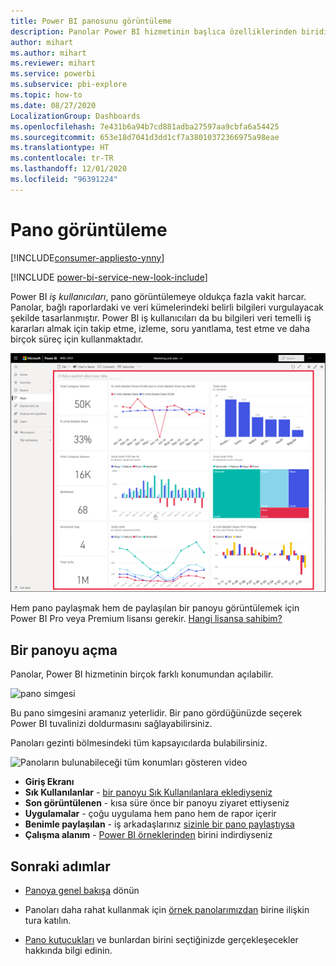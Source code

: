 ```yaml
---
title: Power BI panosunu görüntüleme
description: Panolar Power BI hizmetinin başlıca özelliklerinden biridir; panoya açmayı ve görüntülemeyi öğrenin.
author: mihart
ms.author: mihart
ms.reviewer: mihart
ms.service: powerbi
ms.subservice: pbi-explore
ms.topic: how-to
ms.date: 08/27/2020
LocalizationGroup: Dashboards
ms.openlocfilehash: 7e431b6a94b7cd881adba27597aa9cbfa6a54425
ms.sourcegitcommit: 653e18d7041d3dd1cf7a38010372366975a98eae
ms.translationtype: HT
ms.contentlocale: tr-TR
ms.lasthandoff: 12/01/2020
ms.locfileid: "96391224"
---
```

# <a name="view-a-dashboard"></a>Pano görüntüleme

[!INCLUDE[consumer-appliesto-ynny](../includes/consumer-appliesto-ynny.md)]

[!INCLUDE [power-bi-service-new-look-include](../includes/power-bi-service-new-look-include.md)]

Power BI *iş kullanıcıları*, pano görüntülemeye oldukça fazla vakit harcar. Panolar, bağlı raporlardaki ve veri kümelerindeki belirli bilgileri vurgulayacak şekilde tasarlanmıştır. Power BI iş kullanıcıları da bu bilgileri veri temelli iş kararları almak için takip etme, izleme, soru yanıtlama, test etme ve daha birçok süreç için kullanmaktadır.

![pano](media/end-user-dashboard-open/power-bi-new-dashboard.png)


Hem pano paylaşmak hem de paylaşılan bir panoyu görüntülemek için Power BI Pro veya Premium lisansı gerekir. [Hangi lisansa sahibim?](end-user-license.md) 

## <a name="open-a-dashboard"></a>Bir panoyu açma

Panolar, Power BI hizmetinin birçok farklı konumundan açılabilir.

![pano simgesi](media/end-user-dashboard-open/power-bi-dashboard-icon.png)

Bu pano simgesini aramanız yeterlidir. Bir pano gördüğünüzde seçerek Power BI tuvalinizi doldurmasını sağlayabilirsiniz.

Panoları gezinti bölmesindeki tüm kapsayıcılarda bulabilirsiniz. 

![Panoların bulunabileceği tüm konumları gösteren video](media/end-user-dashboard-open/power-bi-open-dashboards.gif)

- **Giriş Ekranı** 
- **Sık Kullanılanlar** - [bir panoyu Sık Kullanılanlara eklediyseniz](end-user-favorite.md)
- **Son görüntülenen** - kısa süre önce bir panoyu ziyaret ettiyseniz
- **Uygulamalar** - çoğu uygulama hem pano hem de rapor içerir
- **Benimle paylaşılan** - iş arkadaşlarınız [sizinle bir pano paylaştıysa](end-user-shared-with-me.md)
- **Çalışma alanım** - [Power BI örneklerinden](../create-reports/sample-datasets.md) birini indirdiyseniz



## <a name="next-steps"></a>Sonraki adımlar
* [Panoya genel bakışa](end-user-dashboards.md) dönün

* Panoları daha rahat kullanmak için [örnek panolarımızdan](../create-reports/sample-tutorial-connect-to-the-samples.md) birine ilişkin tura katılın.    
* [Pano kutucukları](end-user-tiles.md) ve bunlardan birini seçtiğinizde gerçekleşecekler hakkında bilgi edinin.

